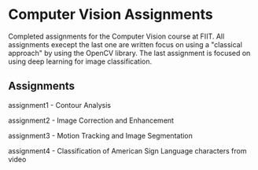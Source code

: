 # Computer Vision Assignments
Completed assignments for the Computer Vision course at FIIT. All assignments execept the last one are written focus on using a "classical approach" by using the OpenCV library. The last assignment is focused on using deep learning for image classification.

## Assignments
assignment1 - Contour Analysis

assignment2 - Image Correction and Enhancement

assignment3 -  Motion Tracking and Image Segmentation

assignment4 - Classification of American Sign Language characters from video
